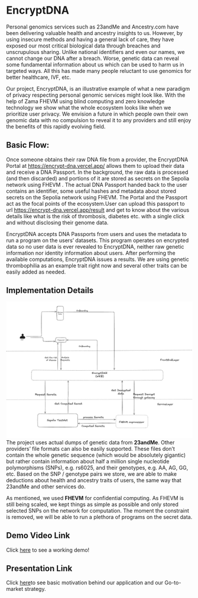 # EncryptDNA
Personal genomics services such as 23andMe and Ancestry.com have been delivering valuable health and ancestry insights to us. However, by using insecure methods and having a general lack of care, they have exposed our most critical biological data through breaches and unscrupulous sharing. Unlike national identifiers and even our names, we cannot change our DNA after a breach. Worse, genetic data can reveal some fundamental information about us which can be used to harm us in targeted ways. All this has made many people reluctant to use genomics for better healthcare, IVF, etc.

Our project, EncryptDNA, is an illustrative example of what a new paradigm of privacy respecting personal genomic services might look like. With the help of Zama FHEVM using blind computing and zero knowledge technology we show what the whole ecosystem looks like when we prioritize user privacy. We envision a future in which people own their own genomic data with no compulsion to reveal it to any providers and still enjoy the benefits of this rapidly evolving field.

## Basic Flow:
Once someone obtains their raw DNA file from a provider, the EncryptDNA Portal at https://encrypt-dna.vercel.app/ allows them to upload their data and receive a DNA Passport. In the background, the raw data is processed (and then discarded) and portions of it are stored as secrets on the Sepolia network using FHEVM . The actual DNA Passport handed back to the user contains an identifier, some useful hashes and metadata about stored secrets on the Sepolia network using FHEVM. The Portal and the Passport act as the focal points of the ecosystem.User can upload this passport to url https://encrypt-dna.vercel.app/result and get to know about the various details like what is the risk of thrombosis, diabetes etc. with a single click and without disclosing their genome data.

EncryptDNA accepts DNA Passports from users and uses the metadata to run a program on the users’ datasets. This program operates on encrypted data so no user data is ever revealed to EncryptDNA, neither raw genetic information nor identity information about users. After performing the available computations, EncryptDNA issues a results. We are using genetic thrombophilia as an example trait right now and several other traits can be easily added as needed.

## Implementation Details
![App Architecture](./src/assets/architecture.jpeg)
The project uses actual dumps of genetic data from **23andMe**. Other providers’ file formats can also be easily supported. These files don’t contain the whole genetic sequence (which would be absolutely gigantic) but rather contain information about half a million single nucleotide polymorphisms (SNPs), e.g. rs6025, and their genotypes, e.g. AA, AG, GG, etc. Based on the SNP / genotype pairs we store, we are able to make deductions about health and ancestry traits of users, the same way that 23andMe and other services do.

As mentioned, we used **FHEVM** for confidential computing. As FHEVM is still being scaled, we kept things as simple as possible and only stored selected SNPs on the network for computation. The moment the constraint is removed, we will be able to run a plethora of programs on the secret data.

## Demo Video Link
Click [here](https://www.loom.com/share/54b09e46543d4cf3b81b245e9f5d3186?sid=b49d1343-753c-4ad4-9fa4-2147cb774593) to see a working demo!

## Presentation Link
Click [here](https://www.canva.com/design/DAGZWgTL90o/sUj0Kg-rF7b-Y_nomW6aVQ/edit?utm_content=DAGZWgTL90o&utm_campaign=designshare&utm_medium=link2&utm_source=sharebutton)to see basic motivation behind our application and our Go-to-market strategy.


